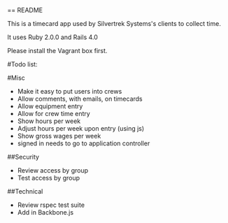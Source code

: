 == README

This is a timecard app used by Silvertrek Systems's clients to collect time.

It uses Ruby 2.0.0 and Rails 4.0

Please install the Vagrant box first.

#Todo list:

#Misc
* Make it easy to put users into crews
* Allow comments, with emails, on timecards
* Allow equipment entry
* Allow for crew time entry
* Show hours per week
* Adjust hours per week upon entry (using js)
* Show gross wages per week
* signed in needs to go to application controller

##Security
* Review access by group
* Test access by group

##Technical
* Review rspec test suite
* Add in Backbone.js
